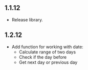 ## 1.1.12

* Release library.

## 1.2.12

* Add function for working with date: 
  * Calculate range of two days
  * Check if the day before
  * Get next day or previous day
